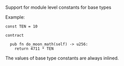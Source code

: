 Support for module level constants for base types

Example:

```
const TEN = 10

contract

  pub fn do_moon_math(self) -> u256:
    return 4711 * TEN
```

The values of base type constants are always inlined.
